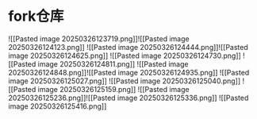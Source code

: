 # fork仓库
![[Pasted image 20250326123719.png]]![[Pasted image 20250326124123.png]]
![[Pasted image 20250326124444.png]]![[Pasted image 20250326124625.png]]
![[Pasted image 20250326124730.png]]
![[Pasted image 20250326124811.png]]
![[Pasted image 20250326124848.png]]![[Pasted image 20250326124935.png]]
![[Pasted image 20250326125027.png]]
![[Pasted image 20250326125040.png]]
![[Pasted image 20250326125159.png]]
![[Pasted image 20250326125236.png]]![[Pasted image 20250326125336.png]]
![[Pasted image 20250326125416.png]]